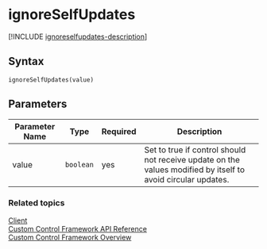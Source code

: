 # ignoreSelfUpdates

[!INCLUDE [ignoreselfupdates-description](includes/ignoreselfupdates-description.md)]

## Syntax

`ignoreSelfUpdates(value)`

## Parameters

| Parameter Name|Type|Required|Description|
| ------------- |----|--------|-----------|
|value|`boolean`|yes|Set to true if control should not receive update on the values modified by itself to avoid circular updates.|


### Related topics

[Client](../client.md)<br />
[Custom Control Framework API Reference](../index.md)<br />
[Custom Control Framework Overview](../../custom-control-framework-overview.md)<br />